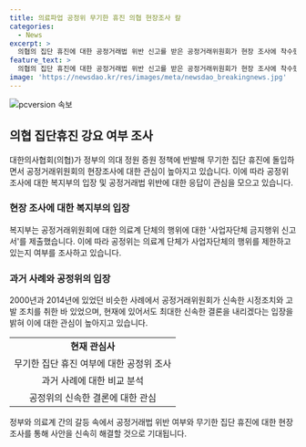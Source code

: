 ```yaml
---
title: 의료파업 공정위 무기한 휴진 의협 현장조사 칼
categories:
  - News
excerpt: >
  의협의 집단 휴진에 대한 공정거래법 위반 신고를 받은 공정거래위원회가 현장 조사에 착수했다. 보건복지부도 의사협회에 대한 사업자단체 금지행위 신고서를 제출했다. 이에 따라 의협이 구성원의 휴진을 강요했는지 여부를 파악하고 있으며, 이에 대한 조사 결과에 따라 신속한 결론을 내릴 계획이다. 2000년과 2014년에도 공정위가 집단 휴진에 대해 시정명령과 고발 조치를 한 바 있으나, 최근에는 어떤 결론이 내려질지는 아직 뚜렷하지 않은 상황이다.
feature_text: >
  의협의 집단 휴진에 대한 공정거래법 위반 신고를 받은 공정거래위원회가 현장 조사에 착수했다. 보건복지부도 의사협회에 대한 사업자단체 금지행위 신고서를 제출했다. 이에 따라 의협이 구성원의 휴진을 강요했는지 여부를 파악하고 있으며, 이에 대한 조사 결과에 따라 신속한 결론을 내릴 계획이다. 2000년과 2014년에도 공정위가 집단 휴진에 대해 시정명령과 고발 조치를 한 바 있으나, 최근에는 어떤 결론이 내려질지는 아직 뚜렷하지 않은 상황이다.
image: 'https://newsdao.kr/res/images/meta/newsdao_breakingnews.jpg'
---
```


<p><img src="https://newsdao.kr/res/images/meta/newsdao_breakingnews.jpg" alt="pcversion 속보" /></p>

<h2 data-ke-size="size26">의협 집단휴진 강요 여부 조사</h2>

<p data-ke-size="size16">대한의사협회(의협)가 정부의 의대 정원 증원 정책에 반발해 무기한 집단 휴진에 돌입하면서 공정거래위원회의 현장조사에 대한 관심이 높아지고 있습니다. 이에 따라 공정위 조사에 대한 복지부의 입장 및 공정거래법 위반에 대한 응답이 관심을 모으고 있습니다.</p>

<h3>현장 조사에 대한 복지부의 입장</h3>

<p data-ke-size="size16">복지부는 공정거래위원회에 대한 의료계 단체의 행위에 대한 '사업자단체 금지행위 신고서'를 제출했습니다. 이에 따라 공정위는 의료계 단체가 사업자단체의 행위를 제한하고 있는지 여부를 조사하고 있습니다.</p>

<h3>과거 사례와 공정위의 입장</h3>

<p data-ke-size="size16">2000년과 2014년에 있었던 비슷한 사례에서 공정거래위원회가 신속한 시정조치와 고발 조치를 취한 바 있었으며, 현재에 있어서도 최대한 신속한 결론을 내리겠다는 입장을 밝혀 이에 대한 관심이 높아지고 있습니다.</p>

<table>
    <tr>
        <td style="text-align: center; height: 17px;"><b>현재 관심사</b></td>
    </tr>
    <tr>
        <td style="text-align: center; height: 17px;">무기한 집단 휴진 여부에 대한 공정위 조사</td>
    </tr>
    <tr>
        <td style="text-align: center; height: 17px;">과거 사례에 대한 비교 분석</td>
    </tr>
    <tr>
        <td style="text-align: center; height: 17px;">공정위의 신속한 결론에 대한 관심</td>
    </tr>
</table>

<p data-ke-size="size16">정부와 의료계 간의 갈등 속에서 공정거래법 위반 여부와 무기한 집단 휴진에 대한 현장조사를 통해 사안을 신속히 해결할 것으로 기대됩니다.</p>

